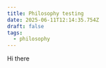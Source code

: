```yaml
---
title: Philosophy testing
date: 2025-06-11T12:14:35.754Z
draft: false
tags:
  - philosophy
---
```

H﻿i there